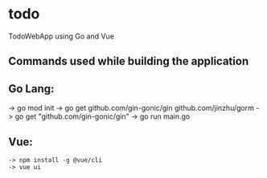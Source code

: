 # todo
TodoWebApp using Go and Vue

## Commands used while building the application

## Go Lang:
-> go mod init
-> go get github.com/gin-gonic/gin github.com/jinzhu/gorm
-> go get "github.com/gin-gonic/gin"
-> go run main.go

## Vue:
	-> npm install -g @vue/cli
	-> vue ui
